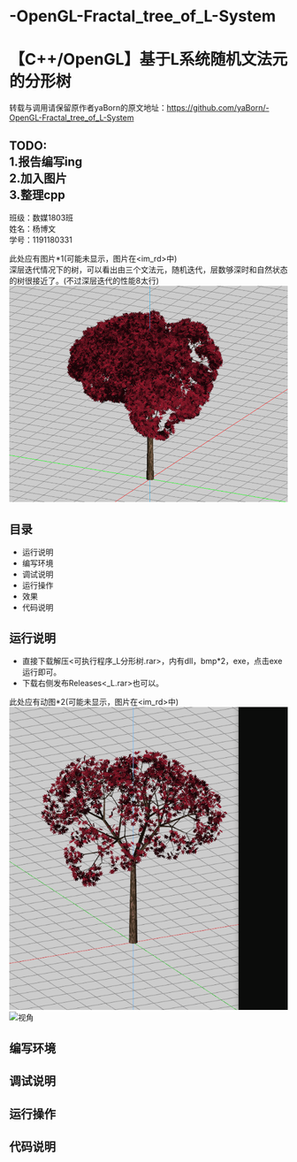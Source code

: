 # -OpenGL-Fractal_tree_of_L-System
【C++/OpenGL】基于L系统随机文法元的分形树
===
转载与调用请保留原作者yaBorn的原文地址：https://github.com/yaBorn/-OpenGL-Fractal_tree_of_L-System

TODO:  
  1.报告编写ing   
  2.加入图片  
  3.整理cpp
---
班级：数媒1803班  
姓名：杨博文  
学号：1191180331  

此处应有图片*1(可能未显示，图片在<im_rd>中)  
深层迭代情况下的树，可以看出由三个文法元，随机迭代，层数够深时和自然状态的树很接近了。(不过深层迭代的性能8太行)  
 ![](https://github.com/yaBorn/-OpenGL-Fractal_tree_of_L-System/blob/main/im_md/1.png "深层迭代")

目录
---
* 运行说明
* 编写环境
* 调试说明
* 运行操作
* 效果
* 代码说明

运行说明
---
* 直接下载解压<可执行程序_L分形树.rar>，内有dll，bmp*2，exe，点击exe运行即可。  
* 下载右侧发布Releases<_L.rar>也可以。 

此处应有动图*2(可能未显示，图片在<im_rd>中)    
 ![](https://github.com/yaBorn/-OpenGL-Fractal_tree_of_L-System/blob/main/im_md/%E5%88%87%E6%8D%A2%E6%96%87%E6%B3%95.gif "切换迭代文法")
 ![](https://github.com/yaBorn/-OpenGL-Fractal_tree_of_L-System/blob/main/im_md/%E8%A7%86%E8%A7%92.gif "视角")

编写环境
---
调试说明
---
运行操作
---
代码说明
---
